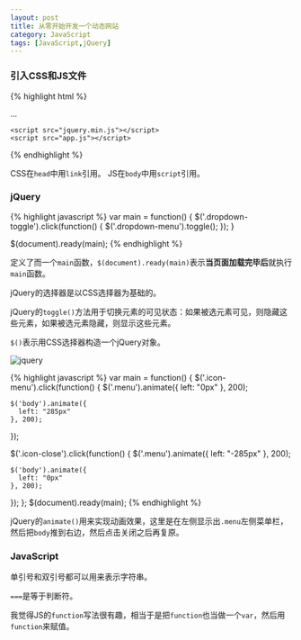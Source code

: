 ```yaml
---
layout: post
title: 从零开始开发一个动态网站
category: JavaScript
tags: [JavaScript,jQuery]
---
```


### 引入CSS和JS文件

{% highlight html %}
<!doctype html>
<html>
  <head>
    <link href="style.css" rel="stylesheet">
  </head>
  <body>
    ...

    <script src="jquery.min.js"></script>
    <script src="app.js"></script>
  </body>
</html>
{% endhighlight %}

CSS在`head`中用`link`引用。
JS在`body`中用`script`引用。

### jQuery

{% highlight javascript %}
var main = function() {
  $('.dropdown-toggle').click(function() {
    $('.dropdown-menu').toggle();
  });
}

$(document).ready(main);
{% endhighlight %}

定义了而一个`main`函数，`$(document).ready(main)`表示**当页面加载完毕后**就执行`main`函数。

jQuery的选择器是以CSS选择器为基础的。

jQuery的`toggle()`方法用于切换元素的可见状态：如果被选元素可见，则隐藏这些元素，如果被选元素隐藏，则显示这些元素。

`$()`表示用CSS选择器构造一个jQuery对象。

![jquery](http://s3.amazonaws.com/codecademy-content/courses/ltp2/img/yfp/summary.svg "jquery")

{% highlight javascript %}
var main = function() {
  $('.icon-menu').click(function() {
    $('.menu').animate({
      left: "0px"
    }, 200);

    $('body').animate({
      left: "285px"
    }, 200);
  });


  $('.icon-close').click(function() {
    $('.menu').animate({
      left: "-285px"
    }, 200);

    $('body').animate({
      left: "0px"
    }, 200);
  });
};
$(document).ready(main);
{% endhighlight %}

jQuery的`animate()`用来实现动画效果，这里是在左侧显示出`.menu`左侧菜单栏，然后把`body`推到右边，然后点击关闭之后再复原。

### JavaScript

单引号和双引号都可以用来表示字符串。

`===`是等于判断符。

我觉得JS的`function`写法很有趣，相当于是把`function`也当做一个`var`，然后用`function`来赋值。

